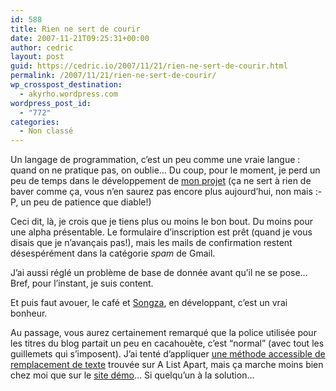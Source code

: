 ```yaml
---
id: 588
title: Rien ne sert de courir
date: 2007-11-21T09:25:31+00:00
author: cedric
layout: post
guid: https://cedric.io/2007/11/21/rien-ne-sert-de-courir.html
permalink: /2007/11/21/rien-ne-sert-de-courir/
wp_crosspost_destination:
  - akyrho.wordpress.com
wordpress_post_id:
  - "772"
categories:
  - Non classé
---
```

Un langage de programmation, c’est un peu comme une vraie langue : quand on ne pratique pas, on oublie… Du coup, pour le moment, je perd un peu de temps dans le développement de [mon projet](http://www.parenthese.be/tag/Le_buzz_myst%C3%A8re/) (ça ne sert à rien de baver comme ça, vous n’en saurez pas encore plus aujourd’hui, non mais :-P, un peu de patience que diable!)

Ceci dit, là, je crois que je tiens plus ou moins le bon bout. Du moins pour une alpha présentable. Le formulaire d’inscription est prêt (quand je vous disais que je n’avançais pas!), mais les mails de confirmation restent désespérément dans la catégorie _spam_ de Gmail.

J’ai aussi réglé un problème de base de donnée avant qu’il ne se pose… Bref, pour l’instant, je suis content.

Et puis faut avouer, le café et [Songza](http://www.songza.com/), en développant, c’est un vrai bonheur.

Au passage, vous aurez certainement remarqué que la police utilisée pour les titres du blog partait un peu en cacahouète, c’est “normal” (avec tout les guillemets qui s’imposent). J’ai tenté d’appliquer [une méthode accessible de remplacement de texte](http://www.alistapart.com/articles/dynatext) trouvée sur A List Apart, mais ça marche moins bien chez moi que sur le [site démo](http://www.stewartspeak.com/projects/dtr/examples/)… Si quelqu’un à la solution…